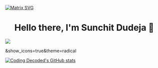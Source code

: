 [![Matrix SVG](https://raw.githubusercontent.com/rodrigograca31/rodrigograca31/master/matrix.svg)](https://www.youtube.com/channel/UCcSu42m7xhCumIKkKupnpRA) 
<p>
  <h1 align="center"><b>Hello there, I'm Sunchit Dudeja 👋</b></h1>
</p>


![](https://komarev.com/ghpvc/?username=Coding-Decoded)

&show_icons=true&theme=radical

[![Coding Decoded's GitHub stats](https://github-readme-stats.vercel.app/api?username=Sunchit&show_icons=true&theme=radical)](https://github.com/Sunchit/Coding-Decoded)

<!--
**Sunchit/Sunchit** is a ✨ _special_ ✨ repository because its `README.md` (this file) appears on your GitHub profile.

### Hi there <img src="https://github.com/TheDudeThatCode/TheDudeThatCode/raw/master/Assets/Hi.gif" style="max-width:100%;" width="29px"> 
Here are some ideas to get you started:

- 🔭 I’m currently working on ...
- 🌱 I’m currently learning ...
- 👯 I’m looking to collaborate on ...
- 🤔 I’m looking for help with ...
- 💬 Ask me about ...
- 📫 How to reach me: ...
- 😄 Pronouns: ...
- ⚡ Fun fact: ...
-->
